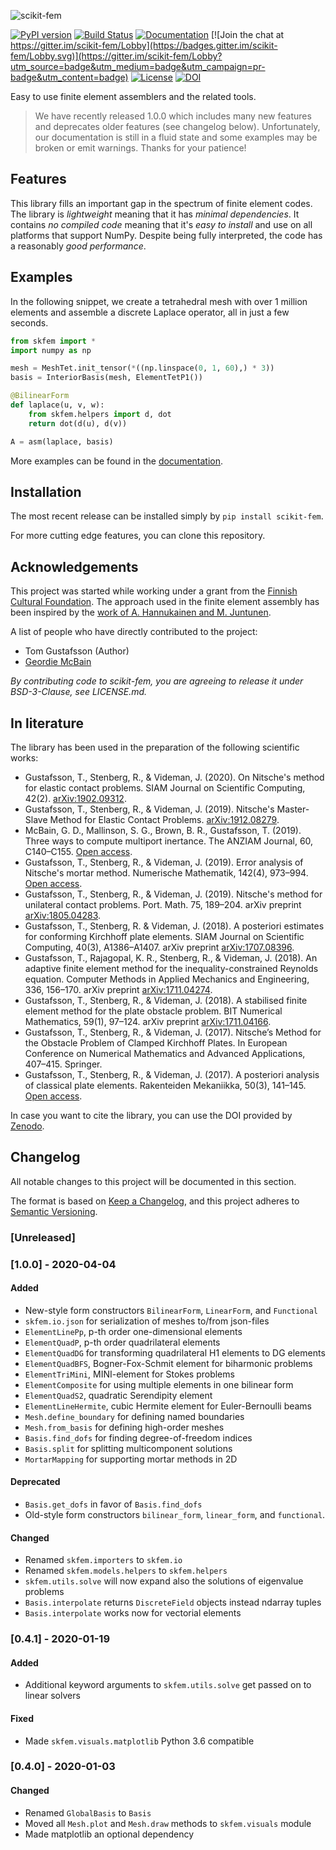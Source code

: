 ![scikit-fem](https://github.com/kinnala/scikit-fem/blob/master/logo.png?raw=true)

[![PyPI version](https://badge.fury.io/py/scikit-fem.svg)](https://badge.fury.io/py/scikit-fem)
[![Build Status](https://travis-ci.com/kinnala/scikit-fem.svg?branch=master)](https://travis-ci.com/kinnala/scikit-fem)
[![Documentation](https://img.shields.io/badge/docs-latest-brightgreen.svg)](https://kinnala.github.io/scikit-fem-docs)
[![Join the chat at https://gitter.im/scikit-fem/Lobby](https://badges.gitter.im/scikit-fem/Lobby.svg)](https://gitter.im/scikit-fem/Lobby?utm_source=badge&utm_medium=badge&utm_campaign=pr-badge&utm_content=badge)
[![License](https://img.shields.io/badge/license-BSD%203--Clause-blue.svg)](https://opensource.org/licenses/BSD-3-Clause)
[![DOI](https://zenodo.org/badge/115345426.svg)](https://zenodo.org/badge/latestdoi/115345426)

Easy to use finite element assemblers and the related tools.

> We have recently released 1.0.0 which includes many new features and
> deprecates older features (see changelog below). Unfortunately, our
> documentation is still in a fluid state and some examples may be broken or
> emit warnings. Thanks for your patience!

## Features

This library fills an important gap in the spectrum of finite element codes.
The library is *lightweight* meaning that it has *minimal dependencies*.
It contains *no compiled code* meaning that it's *easy to install* and
use on all platforms that support NumPy.  Despite being fully interpreted, the
code has a reasonably *good performance*.

## Examples

In the following snippet, we create a tetrahedral mesh with over 1 million
elements and assemble a discrete Laplace operator, all in just a few seconds.

```python
from skfem import *
import numpy as np

mesh = MeshTet.init_tensor(*((np.linspace(0, 1, 60),) * 3))
basis = InteriorBasis(mesh, ElementTetP1())

@BilinearForm
def laplace(u, v, w):
    from skfem.helpers import d, dot
    return dot(d(u), d(v))

A = asm(laplace, basis)
```

More examples can be found in the
[documentation](https://kinnala.github.io/scikit-fem-docs/learning.html).

## Installation

The most recent release can be installed simply by `pip install scikit-fem`.

For more cutting edge features, you can clone this repository.

## Acknowledgements

This project was started while working under a grant from the [Finnish Cultural Foundation](https://skr.fi/). The approach used in the finite element assembly has been inspired by the [work of A. Hannukainen and M. Juntunen](https://au.mathworks.com/matlabcentral/fileexchange/36108-hjfem_lite).

A list of people who have directly contributed to the project:

- Tom Gustafsson (Author)
- [Geordie McBain](https://github.com/gdmcbain)

*By contributing code to scikit-fem, you are agreeing to release it under BSD-3-Clause, see LICENSE.md.*

## In literature

The library has been used in the preparation of the following scientific works:

- Gustafsson, T., Stenberg, R., & Videman, J. (2020). On Nitsche's method for elastic contact problems. SIAM Journal on Scientific Computing, 42(2). [arXiv:1902.09312](https://arxiv.org/abs/1902.09312).
- Gustafsson, T., Stenberg, R., & Videman, J. (2019). Nitsche's Master-Slave Method for Elastic Contact Problems. [arXiv:1912.08279](https://arxiv.org/abs/1912.08279).
- McBain, G. D., Mallinson, S. G., Brown, B. R., Gustafsson, T. (2019). Three ways to compute multiport inertance. The ANZIAM Journal, 60, C140–C155.  [Open access](https://doi.org/10.21914/anziamj.v60i0.14058).
- Gustafsson, T., Stenberg, R., & Videman, J. (2019). Error analysis of Nitsche's mortar method. Numerische Mathematik, 142(4), 973–994. [Open access](https://link.springer.com/article/10.1007/s00211-019-01039-5).
- Gustafsson, T., Stenberg, R., & Videman, J. (2019). Nitsche's method for unilateral contact problems. Port. Math. 75, 189–204. arXiv preprint [arXiv:1805.04283](https://arxiv.org/abs/1805.04283).
- Gustafsson, T., Stenberg, R. & Videman, J. (2018). A posteriori estimates for conforming Kirchhoff plate elements. SIAM Journal on Scientific Computing, 40(3), A1386–A1407. arXiv preprint [arXiv:1707.08396](https://arxiv.org/abs/1707.08396).
- Gustafsson, T., Rajagopal, K. R., Stenberg, R., & Videman, J. (2018). An adaptive finite element method for the inequality-constrained Reynolds equation. Computer Methods in Applied Mechanics and Engineering, 336, 156–170. arXiv preprint [arXiv:1711.04274](https://arxiv.org/abs/1711.04274).
- Gustafsson, T., Stenberg, R., & Videman, J. (2018). A stabilised finite element method for the plate obstacle problem. BIT Numerical Mathematics, 59(1), 97–124. arXiv preprint [arXiv:1711.04166](https://arxiv.org/abs/1711.04166).
- Gustafsson, T., Stenberg, R., & Videman, J. (2017). Nitsche’s Method for the Obstacle Problem of Clamped Kirchhoff Plates. In European Conference on Numerical Mathematics and Advanced Applications, 407–415. Springer.
- Gustafsson, T., Stenberg, R., & Videman, J. (2017). A posteriori analysis of classical plate elements. Rakenteiden Mekaniikka, 50(3), 141–145. [Open access](https://rakenteidenmekaniikka.journal.fi/article/view/65004/26450).

In case you want to cite the library, you can use the DOI provided by [Zenodo](https://zenodo.org/badge/latestdoi/115345426).

## Changelog

All notable changes to this project will be documented in this section.

The format is based on [Keep a Changelog](https://keepachangelog.com/en/1.0.0/),
and this project adheres to [Semantic Versioning](https://semver.org/spec/v2.0.0.html).

### [Unreleased]

### [1.0.0] - 2020-04-04

#### Added
- New-style form constructors `BilinearForm`, `LinearForm`, and `Functional`
- `skfem.io.json` for serialization of meshes to/from json-files
- `ElementLinePp`, p-th order one-dimensional elements
- `ElementQuadP`, p-th order quadrilateral elements
- `ElementQuadDG` for transforming quadrilateral H1 elements to DG elements
- `ElementQuadBFS`, Bogner-Fox-Schmit element for biharmonic problems
- `ElementTriMini`, MINI-element for Stokes problems
- `ElementComposite` for using multiple elements in one bilinear form
- `ElementQuadS2`, quadratic Serendipity element
- `ElementLineHermite`, cubic Hermite element for Euler-Bernoulli beams
- `Mesh.define_boundary` for defining named boundaries
- `Mesh.from_basis` for defining high-order meshes
- `Basis.find_dofs` for finding degree-of-freedom indices
- `Basis.split` for splitting multicomponent solutions
- `MortarMapping` for supporting mortar methods in 2D

#### Deprecated
- `Basis.get_dofs` in favor of `Basis.find_dofs`
- Old-style form constructors `bilinear_form`, `linear_form`, and `functional`.

#### Changed
- Renamed `skfem.importers` to `skfem.io`
- Renamed `skfem.models.helpers` to `skfem.helpers`
- `skfem.utils.solve` will now expand also the solutions of eigenvalue problems
- `Basis.interpolate` returns `DiscreteField` objects instead ndarray tuples
- `Basis.interpolate` works now for vectorial elements

### [0.4.1] - 2020-01-19

#### Added
- Additional keyword arguments to `skfem.utils.solve` get passed on to linear solvers

#### Fixed
- Made `skfem.visuals.matplotlib` Python 3.6 compatible

### [0.4.0] - 2020-01-03

#### Changed
- Renamed `GlobalBasis` to `Basis`
- Moved all `Mesh.plot` and `Mesh.draw` methods to `skfem.visuals` module
- Made matplotlib an optional dependency
